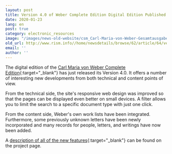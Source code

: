 ```yaml
---
layout: post
title: Version 4.0 of Weber Complete Edition Digital Edition Published
date: 2020-01-23
lang: en
post: true
category: electronic_resources
image: "/images/news-old-website/csm_Carl-Maria-von-Weber-Gesamtausgabe_572c6a7306.png"
old_url: http://www.rism.info//home/newsdetails/browse/62/article/64/version-40-of-weber-complete-edition-digital-edition-published.html
email: ''
author: ''
---
```



The digital edition of the [Carl Maria von Weber Complete Edition](https://weber-gesamtausgabe.de/){:target="_blank"} has just released its Version 4.0. It offers a number of interesting new developments from both technical and content points of view.

From the technical side, the site's responsive web design was improved so that the pages can be displayed even better on small devices. A filter allows you to limit the search to a specific document type with just one click.

From the content side, Weber's own work lists have been integrated. Furthermore, some previously unknown letters have been newly incorporated and many records for people, letters, and writings have now been added.

A [description of all of the new features](https://weber-gesamtausgabe.de/de/A009001/Aktuelles/A050218.html){:target="_blank"} can be found on the project page.



